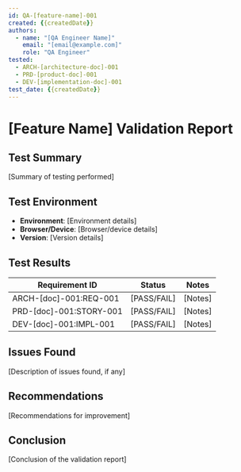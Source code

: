 ```yaml
---
id: QA-[feature-name]-001
created: {{createdDate}}
authors:
  - name: "[QA Engineer Name]"
    email: "[email@example.com]"
    role: "QA Engineer"
tested:
  - ARCH-[architecture-doc]-001
  - PRD-[product-doc]-001
  - DEV-[implementation-doc]-001
test_date: {{createdDate}}
---
```


# [Feature Name] Validation Report <!-- TEST-001 -->

## Test Summary <!-- TEST-002 -->
[Summary of testing performed]

## Test Environment <!-- TEST-003 -->
- **Environment**: [Environment details]
- **Browser/Device**: [Browser/device details]
- **Version**: [Version details]

## Test Results <!-- TEST-004 -->

| Requirement ID | Status | Notes |
|---------------|--------|-------|
| ARCH-[doc]-001:REQ-001 | [PASS/FAIL] | [Notes] |
| PRD-[doc]-001:STORY-001 | [PASS/FAIL] | [Notes] |
| DEV-[doc]-001:IMPL-001 | [PASS/FAIL] | [Notes] |

## Issues Found <!-- BUG-001 -->
[Description of issues found, if any]

## Recommendations <!-- INFO-001 -->
[Recommendations for improvement]

## Conclusion <!-- INFO-002 -->
[Conclusion of the validation report]